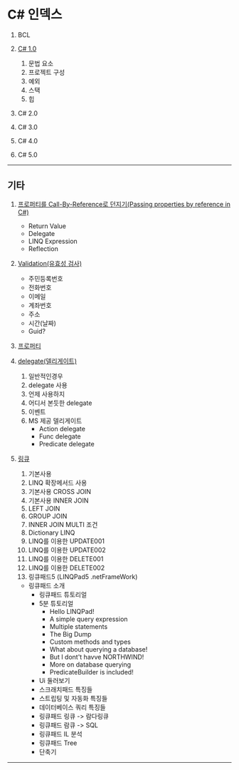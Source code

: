 # C# 인덱스

1. BCL

2. [C# 1.0](c1/c1_index.md)
    1. 문법 요소
    2. 프로젝트 구성
    3. 예외
    4. 스택
    5. 힙
3. C# 2.0

4. C# 3.0

5. C# 4.0

6. C# 5.0



<hr />

## 기타
1. [프로퍼티를 Call-By-Reference로 던지기(Passing properties by reference in C#)](etc/etc001_call_by_reference.md)
    - Return Value
    - Delegate
    - LINQ Expression
    - Reflection
2. [Validation(유효성 검사)](etc/etc002_validation.md)
	- 주민등록번호
	- 전화번호
	- 이메일
	- 계좌번호
	- 주소
	- 시간(날짜)
	- Guid?
3. [프로퍼티](property/property.md)
4. [delegate(델리게이트)](delegate_and_event/delegate_and_event.md)

    1. 일반적인경우
    2. delegate 사용
    3. 언제 사용하지
    4. 어디서 본듯한 delegate
    5. 이벤트
    6. MS 제공 델리게이트
        - Action<T> delegate
        - Func<T> delegate
        - Predicate<T> delegate

5. [링큐](linq/linq.md)
    1. 기본사용
    2. LINQ 확장메서드 사용
    3. 기본사용 CROSS JOIN
    4. 기본사용 INNER JOIN
    5. LEFT JOIN
    6. GROUP JOIN
    7. INNER JOIN MULTI 조건
    8. Dictionary LINQ
    9. LINQ를 이용한 UPDATE001
    10. LINQ를 이용한 UPDATE002
    11. LINQ를 이용한 DELETE001
    12. LINQ를 이용한 DELETE002
    13. 링큐패드5 (LINQPad5 .netFrameWork)
    - 링큐패드 소개
		- 링큐패드 튜토리얼
		- 5분 튜토리얼
			- Hello LINQPad!
			- A simple query expression
			- Multiple statements
			- The Big Dump
			- Custom methods and types
			- What about querying a database!
			- But I dont't havve NORTHWIND!
			- More on database querying
			- PredicateBuilder is included!
		- Ui 둘러보기
		- 스크래치패드 특징들
		- 스트립팅 및 자동화 특징들
		- 데이터베이스 쿼리 특징들
		- 링큐패드 링큐 -> 람다링큐
		- 링큐패드 람큐 -> SQL
		- 링큐패드 IL 분석
		- 링큐패드 Tree
		- 단축기
_____________________________________________________
















